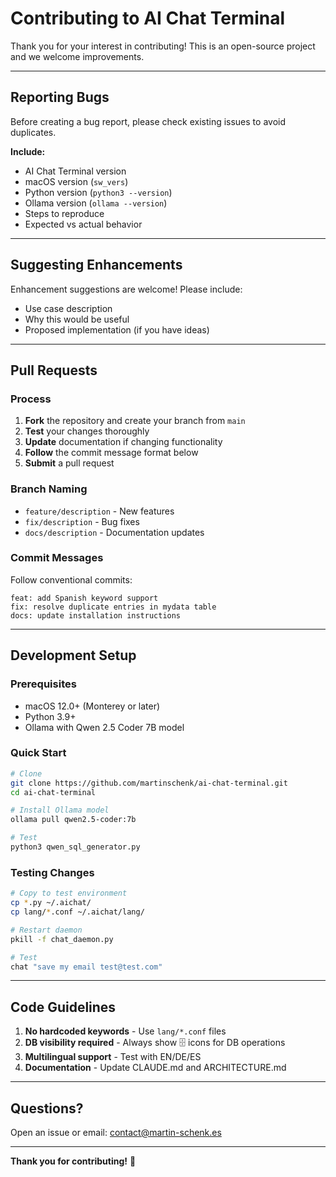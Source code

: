 # Contributing to AI Chat Terminal

Thank you for your interest in contributing! This is an open-source project and we welcome improvements.

---

## Reporting Bugs

Before creating a bug report, please check existing issues to avoid duplicates.

**Include:**
- AI Chat Terminal version
- macOS version (`sw_vers`)
- Python version (`python3 --version`)
- Ollama version (`ollama --version`)
- Steps to reproduce
- Expected vs actual behavior

---

## Suggesting Enhancements

Enhancement suggestions are welcome! Please include:
- Use case description
- Why this would be useful
- Proposed implementation (if you have ideas)

---

## Pull Requests

### Process

1. **Fork** the repository and create your branch from `main`
2. **Test** your changes thoroughly
3. **Update** documentation if changing functionality
4. **Follow** the commit message format below
5. **Submit** a pull request

### Branch Naming

- `feature/description` - New features
- `fix/description` - Bug fixes
- `docs/description` - Documentation updates

### Commit Messages

Follow conventional commits:
```
feat: add Spanish keyword support
fix: resolve duplicate entries in mydata table
docs: update installation instructions
```

---

## Development Setup

### Prerequisites

- macOS 12.0+ (Monterey or later)
- Python 3.9+
- Ollama with Qwen 2.5 Coder 7B model

### Quick Start

```bash
# Clone
git clone https://github.com/martinschenk/ai-chat-terminal.git
cd ai-chat-terminal

# Install Ollama model
ollama pull qwen2.5-coder:7b

# Test
python3 qwen_sql_generator.py
```

### Testing Changes

```bash
# Copy to test environment
cp *.py ~/.aichat/
cp lang/*.conf ~/.aichat/lang/

# Restart daemon
pkill -f chat_daemon.py

# Test
chat "save my email test@test.com"
```

---

## Code Guidelines

1. **No hardcoded keywords** - Use `lang/*.conf` files
2. **DB visibility required** - Always show 🗄️ icons for DB operations
3. **Multilingual support** - Test with EN/DE/ES
4. **Documentation** - Update CLAUDE.md and ARCHITECTURE.md

---

## Questions?

Open an issue or email: contact@martin-schenk.es

---

**Thank you for contributing!** 🙏
